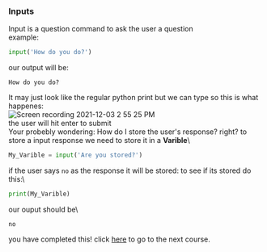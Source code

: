 ### Inputs
Input is a question command to ask the user a question\
example:
```python
input('How do you do?')
```
our output will be:
```
How do you do?
```
It may just look like the regular python print but we can type so this is what happenes:\
![Screen recording 2021-12-03 2 55 25 PM](https://user-images.githubusercontent.com/76494513/144665006-921b74ef-1f12-49f0-92bb-f6067a37c855.gif)\
the user will hit enter to submit\
Your probebly wondering: How do I store the user's response? right?
to store a input response we need to store it in a **Varible**\
```python
My_Varible = input('Are you stored?')
```
if the user says `no` as the response it will be stored: to see if its stored do this:\
```python
print(My_Varible)
```
our ouput should be\
```
no
```
you have completed this! click [here](vars.html) to go to the next course.
